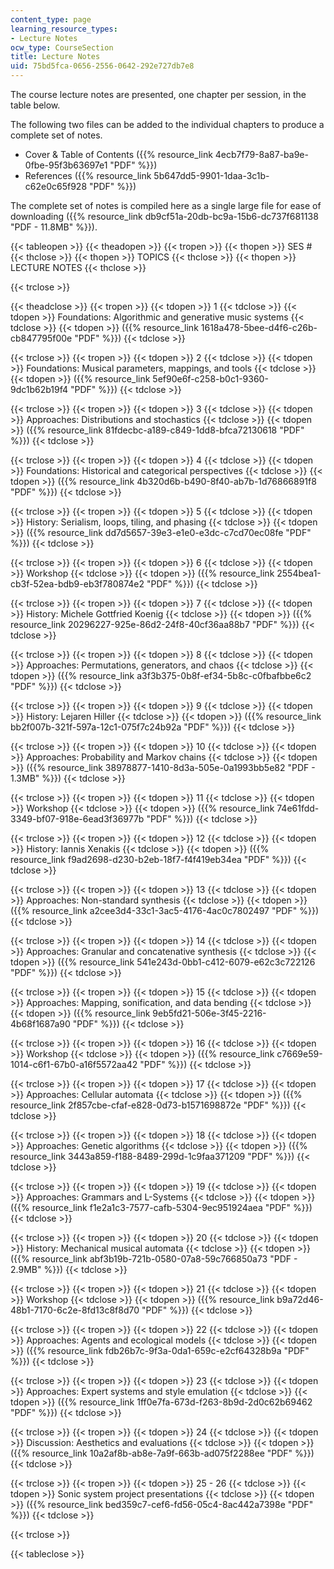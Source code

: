 ```yaml
---
content_type: page
learning_resource_types:
- Lecture Notes
ocw_type: CourseSection
title: Lecture Notes
uid: 75bd5fca-0656-2556-0642-292e727db7e8
---
```


The course lecture notes are presented, one chapter per session, in the table below.

The following two files can be added to the individual chapters to produce a complete set of notes.

*   Cover & Table of Contents ({{% resource_link 4ecb7f79-8a87-ba9e-0fbe-95f3b63697e1 "PDF" %}})
*   References ({{% resource_link 5b647dd5-9901-1daa-3c1b-c62e0c65f928 "PDF" %}})

The complete set of notes is compiled here as a single large file for ease of downloading ({{% resource_link db9cf51a-20db-bc9a-15b6-dc737f681138 "PDF - 11.8MB" %}}).

{{< tableopen >}}
{{< theadopen >}}
{{< tropen >}}
{{< thopen >}}
SES #
{{< thclose >}}
{{< thopen >}}
TOPICS
{{< thclose >}}
{{< thopen >}}
LECTURE NOTES
{{< thclose >}}

{{< trclose >}}

{{< theadclose >}}
{{< tropen >}}
{{< tdopen >}}
1
{{< tdclose >}}
{{< tdopen >}}
Foundations: Algorithmic and generative music systems
{{< tdclose >}}
{{< tdopen >}}
({{% resource_link 1618a478-5bee-d4f6-c26b-cb847795f00e "PDF" %}})
{{< tdclose >}}

{{< trclose >}}
{{< tropen >}}
{{< tdopen >}}
2
{{< tdclose >}}
{{< tdopen >}}
Foundations: Musical parameters, mappings, and tools
{{< tdclose >}}
{{< tdopen >}}
({{% resource_link 5ef90e6f-c258-b0c1-9360-9dc1b62b19f4 "PDF" %}})
{{< tdclose >}}

{{< trclose >}}
{{< tropen >}}
{{< tdopen >}}
3
{{< tdclose >}}
{{< tdopen >}}
Approaches: Distributions and stochastics
{{< tdclose >}}
{{< tdopen >}}
({{% resource_link 81fdecbc-a189-c849-1dd8-bfca72130618 "PDF" %}})
{{< tdclose >}}

{{< trclose >}}
{{< tropen >}}
{{< tdopen >}}
4
{{< tdclose >}}
{{< tdopen >}}
Foundations: Historical and categorical perspectives
{{< tdclose >}}
{{< tdopen >}}
({{% resource_link 4b320d6b-b490-8f40-ab7b-1d76866891f8 "PDF" %}})
{{< tdclose >}}

{{< trclose >}}
{{< tropen >}}
{{< tdopen >}}
5
{{< tdclose >}}
{{< tdopen >}}
History: Serialism, loops, tiling, and phasing
{{< tdclose >}}
{{< tdopen >}}
({{% resource_link dd7d5657-39e3-e1e0-e3dc-c7cd70ec08fe "PDF" %}})
{{< tdclose >}}

{{< trclose >}}
{{< tropen >}}
{{< tdopen >}}
6
{{< tdclose >}}
{{< tdopen >}}
Workshop
{{< tdclose >}}
{{< tdopen >}}
({{% resource_link 2554bea1-cb3f-52ea-bdb9-eb3f780874e2 "PDF" %}})
{{< tdclose >}}

{{< trclose >}}
{{< tropen >}}
{{< tdopen >}}
7
{{< tdclose >}}
{{< tdopen >}}
History: Michele Gottfried Koenig
{{< tdclose >}}
{{< tdopen >}}
({{% resource_link 20296227-925e-86d2-24f8-40cf36aa88b7 "PDF" %}})
{{< tdclose >}}

{{< trclose >}}
{{< tropen >}}
{{< tdopen >}}
8
{{< tdclose >}}
{{< tdopen >}}
Approaches: Permutations, generators, and chaos
{{< tdclose >}}
{{< tdopen >}}
({{% resource_link a3f3b375-0b8f-ef34-5b8c-c0fbafbbe6c2 "PDF" %}})
{{< tdclose >}}

{{< trclose >}}
{{< tropen >}}
{{< tdopen >}}
9
{{< tdclose >}}
{{< tdopen >}}
History: Lejaren Hiller
{{< tdclose >}}
{{< tdopen >}}
({{% resource_link bb2f007b-321f-597a-12c1-075f7c24b92a "PDF" %}})
{{< tdclose >}}

{{< trclose >}}
{{< tropen >}}
{{< tdopen >}}
10
{{< tdclose >}}
{{< tdopen >}}
Approaches: Probability and Markov chains
{{< tdclose >}}
{{< tdopen >}}
({{% resource_link 38978877-1410-8d3a-505e-0a1993bb5e82 "PDF - 1.3MB" %}})
{{< tdclose >}}

{{< trclose >}}
{{< tropen >}}
{{< tdopen >}}
11
{{< tdclose >}}
{{< tdopen >}}
Workshop
{{< tdclose >}}
{{< tdopen >}}
({{% resource_link 74e61fdd-3349-bf07-918e-6ead3f36977b "PDF" %}})
{{< tdclose >}}

{{< trclose >}}
{{< tropen >}}
{{< tdopen >}}
12
{{< tdclose >}}
{{< tdopen >}}
History: Iannis Xenakis
{{< tdclose >}}
{{< tdopen >}}
({{% resource_link f9ad2698-d230-b2eb-18f7-f4f419eb34ea "PDF" %}})
{{< tdclose >}}

{{< trclose >}}
{{< tropen >}}
{{< tdopen >}}
13
{{< tdclose >}}
{{< tdopen >}}
Approaches: Non-standard synthesis
{{< tdclose >}}
{{< tdopen >}}
({{% resource_link a2cee3d4-33c1-3ac5-4176-4ac0c7802497 "PDF" %}})
{{< tdclose >}}

{{< trclose >}}
{{< tropen >}}
{{< tdopen >}}
14
{{< tdclose >}}
{{< tdopen >}}
Approaches: Granular and concatenative synthesis
{{< tdclose >}}
{{< tdopen >}}
({{% resource_link 541e243d-0bb1-c412-6079-e62c3c722126 "PDF" %}})
{{< tdclose >}}

{{< trclose >}}
{{< tropen >}}
{{< tdopen >}}
15
{{< tdclose >}}
{{< tdopen >}}
Approaches: Mapping, sonification, and data bending
{{< tdclose >}}
{{< tdopen >}}
({{% resource_link 9eb5fd21-506e-3f45-2216-4b68f1687a90 "PDF" %}})
{{< tdclose >}}

{{< trclose >}}
{{< tropen >}}
{{< tdopen >}}
16
{{< tdclose >}}
{{< tdopen >}}
Workshop
{{< tdclose >}}
{{< tdopen >}}
({{% resource_link c7669e59-1014-c6f1-67b0-a16f5572aa42 "PDF" %}})
{{< tdclose >}}

{{< trclose >}}
{{< tropen >}}
{{< tdopen >}}
17
{{< tdclose >}}
{{< tdopen >}}
Approaches: Cellular automata
{{< tdclose >}}
{{< tdopen >}}
({{% resource_link 2f857cbe-cfaf-e828-0d73-b1571698872e "PDF" %}})
{{< tdclose >}}

{{< trclose >}}
{{< tropen >}}
{{< tdopen >}}
18
{{< tdclose >}}
{{< tdopen >}}
Approaches: Genetic algorithms
{{< tdclose >}}
{{< tdopen >}}
({{% resource_link 3443a859-f188-8489-299d-1c9faa371209 "PDF" %}})
{{< tdclose >}}

{{< trclose >}}
{{< tropen >}}
{{< tdopen >}}
19
{{< tdclose >}}
{{< tdopen >}}
Approaches: Grammars and L-Systems
{{< tdclose >}}
{{< tdopen >}}
({{% resource_link f1e2a1c3-7577-cafb-5304-9ec951924aea "PDF" %}})
{{< tdclose >}}

{{< trclose >}}
{{< tropen >}}
{{< tdopen >}}
20
{{< tdclose >}}
{{< tdopen >}}
History: Mechanical musical automata
{{< tdclose >}}
{{< tdopen >}}
({{% resource_link abf3b19b-721b-0580-07a8-59c766850a73 "PDF - 2.9MB" %}})
{{< tdclose >}}

{{< trclose >}}
{{< tropen >}}
{{< tdopen >}}
21
{{< tdclose >}}
{{< tdopen >}}
Workshop
{{< tdclose >}}
{{< tdopen >}}
({{% resource_link b9a72d46-48b1-7170-6c2e-8fd13c8f8d70 "PDF" %}})
{{< tdclose >}}

{{< trclose >}}
{{< tropen >}}
{{< tdopen >}}
22
{{< tdclose >}}
{{< tdopen >}}
Approaches: Agents and ecological models
{{< tdclose >}}
{{< tdopen >}}
({{% resource_link fdb26b7c-9f3a-0da1-659c-e2cf64328b9a "PDF" %}})
{{< tdclose >}}

{{< trclose >}}
{{< tropen >}}
{{< tdopen >}}
23
{{< tdclose >}}
{{< tdopen >}}
Approaches: Expert systems and style emulation
{{< tdclose >}}
{{< tdopen >}}
({{% resource_link 1ff0e7fa-673d-f263-8b9d-2d0c62b69462 "PDF" %}})
{{< tdclose >}}

{{< trclose >}}
{{< tropen >}}
{{< tdopen >}}
24
{{< tdclose >}}
{{< tdopen >}}
Discussion: Aesthetics and evaluations
{{< tdclose >}}
{{< tdopen >}}
({{% resource_link 10a2af8b-ab8e-7a9f-663b-ad075f2288ee "PDF" %}})
{{< tdclose >}}

{{< trclose >}}
{{< tropen >}}
{{< tdopen >}}
25 - 26
{{< tdclose >}}
{{< tdopen >}}
Sonic system project presentations
{{< tdclose >}}
{{< tdopen >}}
({{% resource_link bed359c7-cef6-fd56-05c4-8ac442a7398e "PDF" %}})
{{< tdclose >}}

{{< trclose >}}

{{< tableclose >}}